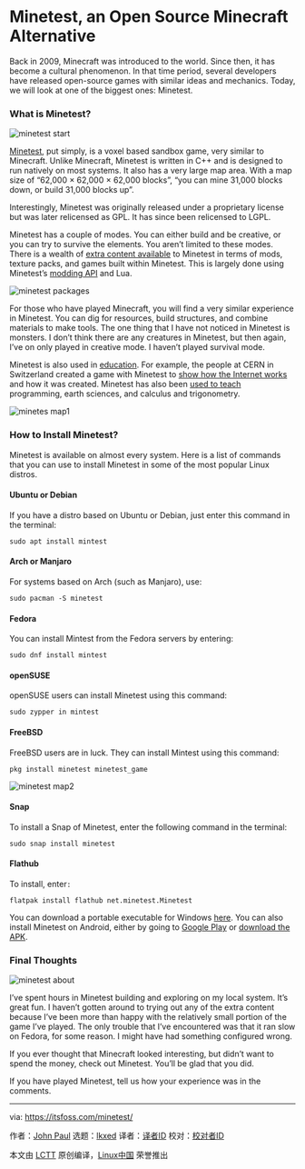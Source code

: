 [#]: subject: "Minetest, an Open Source Minecraft Alternative"
[#]: via: "https://itsfoss.com/minetest/"
[#]: author: "John Paul https://itsfoss.com/author/john/"
[#]: collector: "lkxed"
[#]: translator: " "
[#]: reviewer: " "
[#]: publisher: " "
[#]: url: " "

Minetest, an Open Source Minecraft Alternative
======
Back in 2009, Minecraft was introduced to the world. Since then, it has become a cultural phenomenon. In that time period, several developers have released open-source games with similar ideas and mechanics. Today, we will look at one of the biggest ones: Minetest.

### What is Minetest?

![minetest start][1]

[Minetest][2], put simply, is a voxel based sandbox game, very similar to Minecraft. Unlike Minecraft, Minetest is written in C++ and is designed to run natively on most systems. It also has a very large map area. With a map size of “62,000 × 62,000 × 62,000 blocks”, “you can mine 31,000 blocks down, or build 31,000 blocks up”.

Interestingly, Minetest was originally released under a proprietary license but was later relicensed as GPL. It has since been relicensed to LGPL.

Minetest has a couple of modes. You can either build and be creative, or you can try to survive the elements. You aren’t limited to these modes. There is a wealth of [extra content available][3] to Minetest in terms of mods, texture packs, and games built within Minetest. This is largely done using Minetest’s [modding API][4] and Lua.

![minetest packages][5]

For those who have played Minecraft, you will find a very similar experience in Minetest. You can dig for resources, build structures, and combine materials to make tools. The one thing that I have not noticed in Minetest is monsters. I don’t think there are any creatures in Minetest, but then again, I’ve on only played in creative mode. I haven’t played survival mode.

Minetest is also used in [education][6]. For example, the people at CERN in Switzerland created a game with Minetest to [show how the Internet works][7] and how it was created. Minetest has also been [used to teach][8] programming, earth sciences, and calculus and trigonometry.

![minetes map1][9]

### How to Install Minetest?

Minetest is available on almost every system. Here is a list of commands that you can use to install Minetest in some of the most popular Linux distros.

#### Ubuntu or Debian

If you have a distro based on Ubuntu or Debian, just enter this command in the terminal:

```
sudo apt install mintest
```

#### Arch or Manjaro

For systems based on Arch (such as Manjaro), use:

```
sudo pacman -S minetest
```

#### Fedora

You can install Mintest from the Fedora servers by entering:

```
sudo dnf install mintest
```

#### openSUSE

openSUSE users can install Minetest using this command:

```
sudo zypper in mintest
```

#### FreeBSD

FreeBSD users are in luck. They can install Mintest using this command:

```
pkg install minetest minetest_game
```

![minetest map2][10]

#### Snap

To install a Snap of Minetest, enter the following command in the terminal:

```
sudo snap install minetest
```

#### Flathub

To install, enter`:`

```
flatpak install flathub net.minetest.Minetest
```

You can download a portable executable for Windows [here][11]. You can also install Minetest on Android, either by going to [Google Play][12] or [download the APK][13].

### Final Thoughts

![minetest about][14]

I’ve spent hours in Minetest building and exploring on my local system. It’s great fun. I haven’t gotten around to trying out any of the extra content because I’ve been more than happy with the relatively small portion of the game I’ve played. The only trouble that I’ve encountered was that it ran slow on Fedora, for some reason. I might have had something configured wrong.

If you ever thought that Minecraft looked interesting, but didn’t want to spend the money, check out Minetest. You’ll be glad that you did.

If you have played Minetest, tell us how your experience was in the comments.

--------------------------------------------------------------------------------

via: https://itsfoss.com/minetest/

作者：[John Paul][a]
选题：[lkxed][b]
译者：[译者ID](https://github.com/译者ID)
校对：[校对者ID](https://github.com/校对者ID)

本文由 [LCTT](https://github.com/LCTT/TranslateProject) 原创编译，[Linux中国](https://linux.cn/) 荣誉推出

[a]: https://itsfoss.com/author/john/
[b]: https://github.com/lkxed
[1]: https://itsfoss.com/wp-content/uploads/2022/03/minetest-start-800x411.jpg
[2]: https://www.minetest.net/
[3]: https://content.minetest.net/
[4]: https://dev.minetest.net/Modding_Intro
[5]: https://itsfoss.com/wp-content/uploads/2022/03/minetest-packages-800x411.jpg
[6]: https://www.minetest.net/education/
[7]: https://forum.minetest.net/viewtopic.php?t=22871
[8]: https://en.wikipedia.org/wiki/Minetest#Usage_in_education
[9]: https://itsfoss.com/wp-content/uploads/2022/03/minetes-map1-800x411.png
[10]: https://itsfoss.com/wp-content/uploads/2022/03/minetest-map2-800x413.png
[11]: https://www.minetest.net/downloads/
[12]: https://play.google.com/store/apps/details?id=net.minetest.minetest&utm_source=website&pcampaignid=MKT-Other-global-all-co-prtnr-py-PartBadge-Mar2515-1
[13]: https://github.com/minetest/minetest/releases/download/5.5.0/app-armeabi-v7a-release.apk
[14]: https://itsfoss.com/wp-content/uploads/2022/03/minetest-about-800x407.jpg

